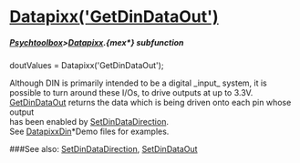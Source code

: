 # [Datapixx('GetDinDataOut')](Datapixx-GetDinDataOut) 
##### [Psychtoolbox](Psychtoolbox)>[Datapixx](Datapixx).{mex*} subfunction

doutValues = Datapixx('GetDinDataOut');

Although DIN is primarily intended to be a digital \_input\_ system, it is  
possible to turn around these I/Os, to drive outputs at up to 3.3V.  
[GetDinDataOut](GetDinDataOut) returns the data which is being driven onto each pin whose output  
has been enabled by [SetDinDataDirection](SetDinDataDirection).  
See [DatapixxDin](DatapixxDin)\*Demo files for examples.  
  


###See also:
[SetDinDataDirection](Datapixx-SetDinDataDirection), [SetDinDataOut](Datapixx-SetDinDataOut)
